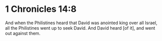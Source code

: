 # 1 Chronicles 14:8

And when the Philistines heard that David was anointed king over all Israel, all the Philistines went up to seek David. And David heard [of it], and went out against them.